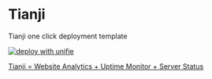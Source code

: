 # Tianji

Tianji one click deployment template

[![deploy with unifie](https://api.unifie.cloud/deploy-btn/button_unifie-one-click-deploy.gif)](https://unifie.cloud/kubernetes/unifie-project-1k49t2lt55a3a3ug)

[Tianji = Website Analytics + Uptime Monitor + Server Status](https://tianji.msgbyte.com/docs/intro)